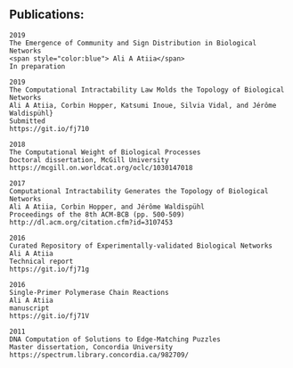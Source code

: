 ## Publications: 

    2019
    The Emergence of Community and Sign Distribution in Biological Networks
    <span style="color:blue"> Ali A Atiia</span>
    In preparation  

    2019
    The Computational Intractability Law Molds the Topology of Biological Networks
    Ali A Atiia, Corbin Hopper, Katsumi Inoue, Silvia Vidal, and Jérôme Waldispühl}
    Submitted
    https://git.io/fj710

    2018
    The Computational Weight of Biological Processes
    Doctoral dissertation, McGill University
    https://mcgill.on.worldcat.org/oclc/1030147018

    2017
    Computational Intractability Generates the Topology of Biological Networks
    Ali A Atiia, Corbin Hopper, and Jérôme Waldispühl
    Proceedings of the 8th ACM-BCB (pp. 500-509)
    http://dl.acm.org/citation.cfm?id=3107453

    2016
    Curated Repository of Experimentally-validated Biological Networks
    Ali A Atiia
    Technical report
    https://git.io/fj71g

    2016
    Single-Primer Polymerase Chain Reactions
    Ali A Atiia
    manuscript
    https://git.io/fj71V

    2011
    DNA Computation of Solutions to Edge-Matching Puzzles
    Master dissertation, Concordia University
    https://spectrum.library.concordia.ca/982709/
